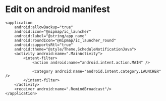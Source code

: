 # Edit on android manifest


<?xml version="1.0" encoding="utf-8"?>
<manifest xmlns:android="http://schemas.android.com/apk/res/android"
    package="com.example.schedulenotificationjava">

    <application
        android:allowBackup="true"
        android:icon="@mipmap/ic_launcher"
        android:label="@string/app_name"
        android:roundIcon="@mipmap/ic_launcher_round"
        android:supportsRtl="true"
        android:theme="@style/Theme.ScheduleNotificationJava">
        <activity android:name=".MainActivity">
            <intent-filter>
                <action android:name="android.intent.action.MAIN" />

                <category android:name="android.intent.category.LAUNCHER" />
            </intent-filter>
        </activity>
        <receiver android:name=".RemindBroadcast"/>
    </application>

</manifest>
